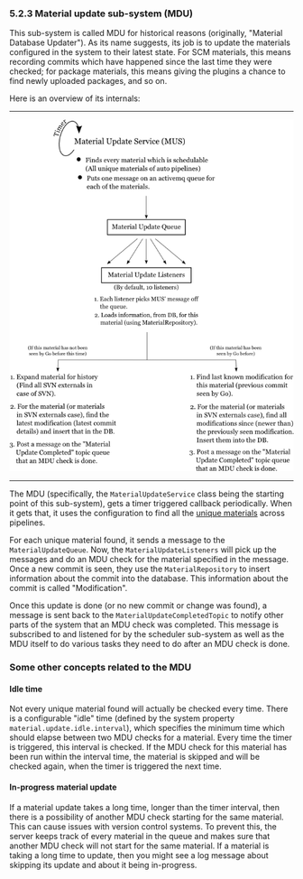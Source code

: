 ### 5.2.3 Material update sub-system (MDU)

This sub-system is called MDU for historical reasons (originally, "Material Database Updater"). As its name suggests,
its job is to update the materials configured in the system to their latest state. For SCM materials, this means
recording commits which have happened since the last time they were checked; for package materials, this means giving
the plugins a chance to find newly uploaded packages, and so on.

Here is an overview of its internals:

---------------------------------------

![MDU](images/mdu_overview.png)

---------------------------------------

The MDU (specifically, the ``MaterialUpdateService`` class being the starting point of this sub-system), gets a timer
triggered callback periodically. When it gets that, it uses the configuration to find all the [unique
materials](5.2.3.1.md) across pipelines.

For each unique material found, it sends a message to the ``MaterialUpdateQueue``. Now, the ``MaterialUpdateListeners``
will pick up the messages and do an MDU check for the material specified in the message. Once a new commit is seen, they
use the ``MaterialRepository`` to insert information about the commit into the database. This information about the
commit is called "Modification".

Once this update is done (or no new commit or change was found), a message is sent back to the
``MaterialUpdateCompletedTopic`` to notify other parts of the system that an MDU check was completed. This message is
subscribed to and listened for by the scheduler sub-system as well as the MDU itself to do various tasks they need to do
after an MDU check is done.

### Some other concepts related to the MDU

#### Idle time

Not every unique material found will actually be checked every time. There is a configurable "idle" time (defined by the
system property ``material.update.idle.interval``), which specifies the minimum time which should elapse between two MDU
checks for a material. Every time the timer is triggered, this interval is checked. If the MDU check for this material
has been run within the interval time, the material is skipped and will be checked again, when the timer is triggered
the next time.

#### In-progress material update

If a material update takes a long time, longer than the timer interval, then there is a possibility of another MDU check
starting for the same material. This can cause issues with version control systems. To prevent this, the server keeps
track of every material in the queue and makes sure that another MDU check will not start for the same material. If a
material is taking a long time to update, then you might see a log message about skipping its update and about it being
in-progress.
